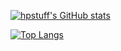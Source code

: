 [![hpstuff's GitHub stats](https://github-readme-stats.vercel.app/api?username=hpstuff&theme=transparent&count_private=true&show_icons=true)](https://github.com/anuraghazra/github-readme-stats)

[![Top Langs](https://github-readme-stats.vercel.app/api/top-langs/?username=hpstuff&layout=compact&theme=transparent)](https://github.com/anuraghazra/github-readme-stats)
